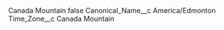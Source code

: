 <?xml version="1.0" encoding="UTF-8"?>
<CustomMetadata xmlns="http://soap.sforce.com/2006/04/metadata" xmlns:xsi="http://www.w3.org/2001/XMLSchema-instance" xmlns:xsd="http://www.w3.org/2001/XMLSchema">
    <label>Canada Mountain</label>
    <protected>false</protected>
    <values>
        <field>Canonical_Name__c</field>
        <value xsi:type="xsd:string">America/Edmonton</value>
    </values>
    <values>
        <field>Time_Zone__c</field>
        <value xsi:type="xsd:string">Canada Mountain</value>
    </values>
</CustomMetadata>

